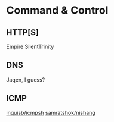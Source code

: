 # Command & Control

## HTTP[S]
Empire
SilentTrinity

## DNS
Jaqen, I guess?

## ICMP
[inquisb/icmpsh](https://github.com/inquisb/icmpsh)
[samratshok/nishang](https://github.com/samratashok/nishang/blob/master/Shells/Invoke-PowerShellIcmp.ps1)
